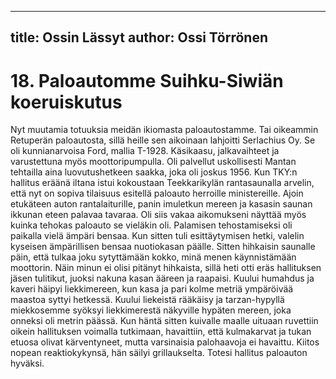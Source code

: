 
---
title: Ossin Lässyt
author: Ossi Törrönen
---

    
# 18. Paloautomme Suihku-Siwiän koeruiskutus

Nyt muutamia totuuksia meidän ikiomasta paloautostamme. Tai oikeammin Retuperän paloautosta, sillä heille sen aikoinaan 
lahjoitti Serlachius Oy. Se oli kunnianarvoisa Ford, mallia T-1928. Käsikaasu, jalkavaihteet ja varustettuna myös 
moottoripumpulla. Oli palvellut uskollisesti Mantan tehtailla aina luovutushetkeen saakka, joka oli joskus 1956. Kun TKY:n 
hallitus eräänä iltana istui kokoustaan Teekkarikylän rantasaunalla arvelin, että nyt on sopiva tilaisuus esitellä paloauto 
herroille ministereille. Ajoin etukäteen auton rantalaiturille, panin imuletkun mereen ja kasasin saunan ikkunan eteen 
palavaa tavaraa. Oli siis vakaa aikomukseni näyttää myös kuinka tehokas paloauto se vieläkin oli. Palamisen tehostamiseksi 
oli paikalla vielä ämpäri bensaa. Kun sitten tuli esittäytymisen hetki, valelin kyseisen ämpärillisen bensaa nuotiokasan 
päälle. Sitten hihkaisin saunalle päin, että tulkaa joku sytyttämään kokko, minä menen käynnistämään moottorin. Näin 
minun ei olisi pitänyt hihkaista, sillä heti otti eräs hallituksen jäsen tulitikut, juoksi nakuna kasan ääreen ja raapaisi. Kuului 
humahdus ja kaveri häipyi liekkimereen, kun kasa ja pari kolme metriä ympäröivää maastoa syttyi hetkessä. Kuului liekeistä 
rääkäisy ja tarzan-hypyllä miekkosemme syöksyi liekkimerestä näkyville hypäten mereen, joka onneksi oli metrin päässä. 
Kun häntä sitten kuivalle maalle uituaan ruvettiin oikein hallituksen voimalla tutkimaan, havaittiin, että kulmakarvat ja 
tukan etuosa olivat kärventyneet, mutta varsinaisia palohaavoja ei havaittu. Kiitos nopean reaktiokykynsä, hän säilyi 
grillaukselta. Totesi hallitus paloauton hyväksi.

